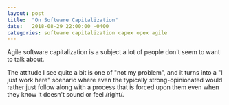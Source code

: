 ```yaml
---
layout: post
title:  "On Software Capitalization"
date:   2018-08-29 22:00:00 -0400
categories: software capitalization capex opex agile
---
```

Agile software capitalization is a subject a lot of people don't seem to want to talk about.

The attitude I see quite a bit is one of "not my problem", and it turns into a "I just work here" scenario where even the typically strong-opinionated would rather just follow along with a process that is forced upon them even when they know it doesn't sound or feel /right/.
